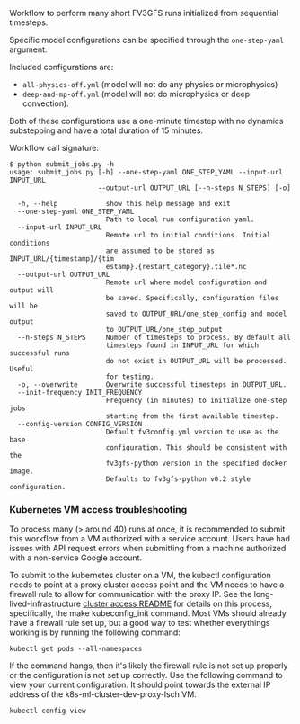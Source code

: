Workflow to perform many short FV3GFS runs initialized from sequential timesteps.

Specific model configurations can be specified through the `one-step-yaml` argument.

Included configurations are:
- `all-physics-off.yml` (model will not do any physics or
microphysics)
- `deep-and-mp-off.yml` (model will not do microphysics or deep convection).

Both of these configurations use a one-minute timestep with no dynamics substepping and
have a total duration of 15 minutes.

Workflow call signature:
```
$ python submit_jobs.py -h
usage: submit_jobs.py [-h] --one-step-yaml ONE_STEP_YAML --input-url INPUT_URL
                      --output-url OUTPUT_URL [--n-steps N_STEPS] [-o]

  -h, --help            show this help message and exit
  --one-step-yaml ONE_STEP_YAML
                        Path to local run configuration yaml.
  --input-url INPUT_URL
                        Remote url to initial conditions. Initial conditions
                        are assumed to be stored as INPUT_URL/{timestamp}/{tim
                        estamp}.{restart_category}.tile*.nc
  --output-url OUTPUT_URL
                        Remote url where model configuration and output will
                        be saved. Specifically, configuration files will be
                        saved to OUTPUT_URL/one_step_config and model output
                        to OUTPUT_URL/one_step_output
  --n-steps N_STEPS     Number of timesteps to process. By default all
                        timesteps found in INPUT_URL for which successful runs
                        do not exist in OUTPUT_URL will be processed. Useful
                        for testing.
  -o, --overwrite       Overwrite successful timesteps in OUTPUT_URL.
  --init-frequency INIT_FREQUENCY
                        Frequency (in minutes) to initialize one-step jobs
                        starting from the first available timestep.
  --config-version CONFIG_VERSION
                        Default fv3config.yml version to use as the base
                        configuration. This should be consistent with the
                        fv3gfs-python version in the specified docker image.
                        Defaults to fv3gfs-python v0.2 style configuration.
```


### Kubernetes VM access troubleshooting

To process many (> around 40) runs at once, it is recommended to submit this workflow
from a VM authorized with a service account. Users have had issues with API request errors
when submitting from a machine authorized with a non-service Google account.

To submit to the kubernetes cluster on a VM, the kubectl configuration needs to point at a 
proxy cluster access point and the VM needs to have a firewall rule to allow for communication 
with the proxy IP. See the long-lived-infrastructure [cluster access README](https://github.com/VulcanClimateModeling/long-lived-infrastructure#vm-access-setup) 
for details on this process, specifically, the make kubeconfig_init command. Most VMs should 
already have a firewall rule set up, but a good way to test whether everythings working is 
by running the following command:

```
kubectl get pods --all-namespaces
```

If the command hangs, then it's likely the firewall rule is not set up properly or the configuration is not set up correctly.
Use the following command to view your current configuration. It should point towards the external IP address of the k8s-ml-cluster-dev-proxy-lsch VM.

```
kubectl config view
```
